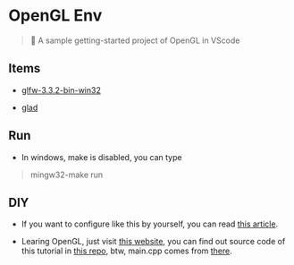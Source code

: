 # OpenGL Env

> 📕 A sample getting-started project of OpenGL in VScode

## Items

- [glfw-3.3.2-bin-win32](https://www.glfw.org/download.html)

- [glad](https://glad.dav1d.de/#profile=core&specification=gl&api=gl%3D4.6&api=gles1%3Dnone&api=gles2%3Dnone&api=glsc2%3Dnone&language=c&loader=on)

## Run

- In windows, make is disabled, you can type

> mingw32-make run

## DIY

- If you want to configure like this by yourself, you can read [this article](https://blog.csdn.net/sarono/article/details/86564726?biz_id=102&utm_term=vscode%20opengl&utm_medium=distribute.pc_search_result.none-task-blog-2~all~sobaiduweb~default-1-86564726&spm=1018.2118.3001.4187).

- Learing OpenGL, just visit [this website](https://learnopengl-cn.github.io/), you can find out source code of this tutorial in [this repo](https://github.com/JoeyDeVries/LearnOpenGL), btw, main.cpp comes from [there](https://github.com/JoeyDeVries/LearnOpenGL/blob/master/src/1.getting_started/2.1.hello_triangle/hello_triangle.cpp).
